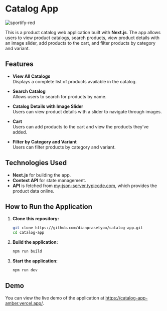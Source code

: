 # Catalog App

![sportify-red](https://github.com/user-attachments/assets/c3791e88-a656-4ba1-9d47-8864623abcee)

This is a product catalog web application built with **Next.js**. The app allows users to view product catalogs, search products, view product details with an image slider, add products to the cart, and filter products by category and variant.

## Features

- **View All Catalogs**  
  Displays a complete list of products available in the catalog.
  
- **Search Catalog**  
  Allows users to search for products by name.

- **Catalog Details with Image Slider**  
  Users can view product details with a slider to navigate through images.

- **Cart**  
  Users can add products to the cart and view the products they've added.

- **Filter by Category and Variant**  
  Users can filter products by category and variant.

## Technologies Used

- **Next.js** for building the app.
- **Context API** for state management.
- **API** is fetched from [my-json-server.typicode.com](https://my-json-server.typicode.com/), which provides the product data online.

## How to Run the Application

1. **Clone this repository:**

   ```bash
   git clone https://github.com/dianprasetyoo/catalog-app.git
   cd catalog-app

2. **Build the application:**

   ```bash
   npm run build

3. **Start the application:**

   ```bash
   npm run dev

## Demo

You can view the live demo of the application at https://catalog-app-amber.vercel.app/.
